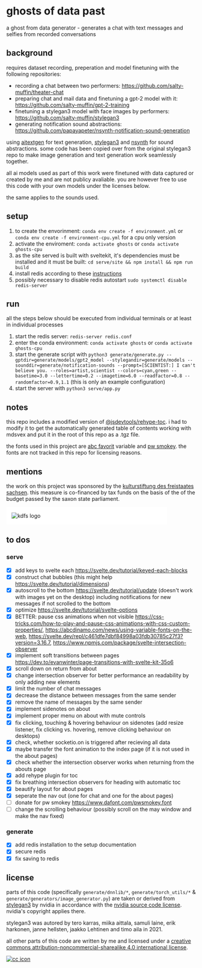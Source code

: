 # ghosts of data past

a ghost from data generator - generates a chat with text messages and selfies from recorded conversations

## background

requires dataset recording, preperation and model finetuning with the following repositories:

- recording a chat between two performers: https://github.com/salty-muffin/theater-chat
- preparing chat and mail data and finetuning a gpt-2 model with it: https://github.com/salty-muffin/gpt-2-training
- finetuning a stylegan3 model with face images by performers: https://github.com/salty-muffin/stylegan3
- generating notification sound abstractions: https://github.com/papayapeter/nsynth-notification-sound-generation

using [aitextgen](https://github.com/minimaxir/aitextgen) for text generation, [stylegan3](https://github.com/NVlabs/stylegan3) and [nsynth](https://github.com/magenta/magenta/tree/main/magenta/models/nsynth) for sound abstractions. some code has been copied over from the original stylegan3 repo to make image generation and text generation work seamlessly together.

all ai models used as part of this work were finetuned with data captured or created by me and are not publicy avaliable. you are however free to use this code with your own models under the licenses below.

the same applies to the sounds used.

## setup

1. to create the envorinment: `conda env create -f environment.yml` or `conda env create -f environment-cpu.yml` for a cpu only version
2. activate the enviroment: `conda activate ghosts` or `conda activate ghosts-cpu`
3. as the site served is built with sveltekit, it's dependencies must be installed and it must be built: `cd serve/site && npm install && npm run build`
4. install redis according to these [instructions](https://redis.io/docs/getting-started/installation/install-redis-on-linux/)
5. possibly necessary to disable redis autostart `sudo systemctl disable redis-server`

## run

all the steps below should be executed from individual terminals or at least in individual processes

1. start the redis server: `redis-server redis.conf`
2. enter the conda environment: `conda activate ghosts` or `conda activate ghosts-cpu`
3. start the generate script with `python3 generate/generate.py --gptdir=generate/models/gpt2_model --stylegandir=generate/models --sounddir=generate/notification-sounds --prompt=[SCIENTIST:] I can't believe you. --roles=artist,scientist --colors=cyan,green --basetime=3.0 --lettertime=0.2 --imagetime=6.0 --readfactor=0.8 --randomfactor=0.9,1.1` (this is only an example configuration)
4. start the server with `python3 serve/app.py`

## notes

this repo includes a modified version of [@jsdevtools/rehype-toc](https://github.com/JS-DevTools/rehype-toc). i had to modify it to get the automatically generated table of contents working with mdsvex and put it in the root of this repo as a .tgz file.

the fonts used in this project are [abc favorit](https://abcdinamo.com/typefaces/favorit) variable and [pw smokey](https://www.dafont.com/pwsmokey.font). the fonts are not tracked in this repo for licensing reasons.

## mentions

the work on this project was sponsored by the [kulturstiftung des freistaates sachsen](https://kdfs.de). this measure is co-financed by tax funds on the basis of the of the budget passed by the saxon state parliament.

<div style="padding: 1em; background-color: white; max-width: 400px; margin: 1em 0">
    <img src="doc/KDFS_Logo%2BWappen%2BText_2020_RGB.jpg" alt="kdfs logo">
</div>

## to dos

### serve

- [x] add keys to svelte each https://svelte.dev/tutorial/keyed-each-blocks
- [x] construct chat bubbles (this might help https://svelte.dev/tutorial/dimensions)
- [x] autoscroll to the bottom https://svelte.dev/tutorial/update (doesn't work with images yet on the desktop) including notifications for new messages if not scrolled to the bottom
- [x] optimize https://svelte.dev/tutorial/svelte-options
- [x] BETTER: pause css animations when not visible https://css-tricks.com/how-to-play-and-pause-css-animations-with-css-custom-properties/, https://abcdinamo.com/news/using-variable-fonts-on-the-web, https://svelte.dev/repl/c461dfe7dbf84998a03fdb30785c27f3?version=3.16.7, https://www.npmjs.com/package/svelte-intersection-observer
- [x] implement soft transitions between pages https://dev.to/evanwinter/page-transitions-with-svelte-kit-35o6
- [x] scroll down on return from about
- [x] change intersection observer for better performance an readability by only adding new elements
- [x] limit the number of chat messages
- [x] decrease the distance between messages from the same sender
- [x] remove the name of messages by the same sender
- [x] implement sidenotes on about
- [x] implement proper menu on about with mute controls
- [x] fix clicking, touching & hovering behaviour on sidenotes (add resize listener, fix clicking vs. hovering, remove clicking behaviour on desktops)
- [x] check, whether socketio.on is triggered after recieving all data
- [x] maybe transfer the font animation to the index page (if it is not used in the about pages)
- [x] check whether the intersection observer works when returning from the abouts page
- [x] add rehype plugin for toc
- [x] fix breathing intersection observers for heading with automatic toc
- [x] beautify layout for about pages
- [x] seperate the nav out (one for chat and one for the about pages)
- [ ] donate for pw smokey https://www.dafont.com/pwsmokey.font
- [ ] change the scrolling behaviour (possibly scroll on the may window and make the nav fixed)

### generate

- [x] add redis installation to the setup documentation
- [x] secure redis
- [x] fix saving to redis

## license

parts of this code (specifically `generate/dnnlib/*`, `generate/torch_utils/*` & `generate/generators/image_generator.py`) are taken or derived from [stylegan3](https://github.com/NVlabs/stylegan3) by nvidia in accordance with the [nvidia source code license](https://github.com/NVlabs/stylegan3/blob/main/LICENSE.txt). nvidia's copyright applies there.

stylegan3 was autored by tero karras, miika aittala, samuli laine, erik harkonen, janne hellsten, jaakko Lehtinen and timo aila in 2021.

all other parts of this code are written by me and licensed under a [creative commons attribution-noncommercial-sharealike 4.0 international license](http://creativecommons.org/licenses/by-nc-sa/4.0/).

[![cc icon](https://i.creativecommons.org/l/by-nc-sa/4.0/88x31.png)](http://creativecommons.org/licenses/by-nc-sa/4.0/)
